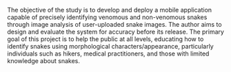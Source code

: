 The objective of the study is to develop and deploy a mobile application capable of precisely identifying venomous and non-venomous snakes through image analysis of user-uploaded snake images. The author aims to design and evaluate the system for accuracy before its release. The primary goal of this project is to help the public at all levels, educating how to identify snakes using morphological characters/appearance, particularly individuals such as hikers, medical practitioners, and those with limited knowledge about snakes.
